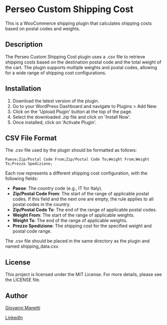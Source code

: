 # Perseo Custom Shipping Cost

This is a WooCommerce shipping plugin that calculates shipping costs based on postal codes and weights.

## Description

The Perseo Custom Shipping Cost plugin uses a .csv file to retrieve shipping costs based on the destination postal code and the total weight of the cart. The plugin supports multiple weights and postal codes, allowing for a wide range of shipping cost configurations.

## Installation

1. Download the latest version of the plugin.
2. Go to your WordPress Dashboard and navigate to Plugins > Add New.
3. Click on the 'Upload Plugin' button at the top of the page.
4. Select the downloaded .zip file and click on 'Install Now'.
5. Once installed, click on 'Activate Plugin'.

## CSV File Format

The .csv file used by the plugin should be formatted as follows:

`Paese;Zip/Postal Code From;Zip/Postal Code To;Weight From;Weight To;Prezzo Spedizione;`

Each row represents a different shipping cost configuration, with the following fields:

- **Paese**: The country code (e.g., IT for Italy).
- **Zip/Postal Code From**: The start of the range of applicable postal codes. If this field and the next one are empty, the rule applies to all postal codes in the country.
- **Zip/Postal Code To**: The end of the range of applicable postal codes.
- **Weight From**: The start of the range of applicable weights.
- **Weight To**: The end of the range of applicable weights.
- **Prezzo Spedizione**: The shipping cost for the specified weight and postal code range.

The .csv file should be placed in the same directory as the plugin and named shipping_data.csv.

## License
This project is licensed under the MIT License. For more details, please see the LICENSE file.

## Author
[Giovanni Manetti](https://github.com/giovannimanetti11)

[LinkedIn](https://www.linkedin.com/in/giovannimanetti/)
